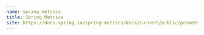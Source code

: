 ```yaml
---
name: spring metrics
title: Spring Metrics
site: https://docs.spring.io/spring-metrics/docs/current/public/prometheus
---
```

